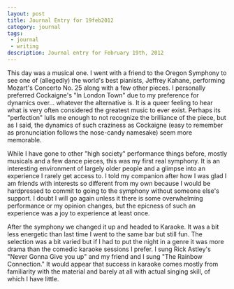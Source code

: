 ```yaml
---
layout: post
title: Journal Entry for 19feb2012
category: journal
tags:
 - journal
 - writing
description: Journal entry for February 19th, 2012
---
```


This day was a musical one.  I went with a friend to the Oregon Symphony to see one of (allegedly) the world's best pianists, Jeffrey Kahane, performing Mozart's Concerto No. 25 along with a few other pieces.  I personally preferred Cockaigne's "In London Town" due to my preference for dynamics over... whatever the alternative is.  It is a queer feeling to hear what is very often considered the greatest music to ever exist.  Perhaps its "perfection" lulls me enough to not recognize the brilliance of the piece, but as I said, the dynamics of such craziness as Cockaigne (easy to remember as pronunciation follows the nose-candy namesake) seem more memorable.

While I have gone to other "high society" performance things before, mostly musicals and a few dance pieces, this was my first real symphony.  It is an interesting environment of largely older people and a glimpse into an experience I rarely get access to.  I told my companion after how I was glad I am friends with interests so different from my own because I would be hardpressed to commit to going to the symphony without someone else's support.  I doubt I will go again unless it there is some overwhelming performance or my opinion changes, but the epicness of such an experience was a joy to experience at least once.

After the symphony we changed it up and headed to Karaoke.  It was a bit less energetic than last time I went to the same bar but still fun.  The selection was a bit varied but if I had to put the night in a genre it was more drama than the comedic karaoke sessions I prefer.  I sung Rick Astley's "Never Gonna Give you up" and my friend and I sung "The Rainbow Connection."  It would appear that success in karaoke comes mostly from familiarity with the material and barely at all with actual singing skill, of which I have little.
